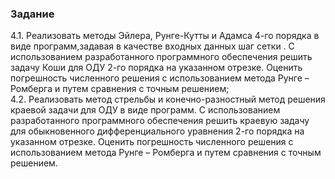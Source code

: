 ### Задание
4.1. Реализовать методы Эйлера, Рунге-Кутты и Адамса 4-го порядка в виде программ,задавая в качестве входных данных шаг сетки . С использованием разработанного программного обеспечения решить задачу Коши для ОДУ 2-го порядка на указанном отрезке. Оценить погрешность численного решения с использованием метода Рунге – Ромберга и путем сравнения с точным решением;  
4.2. Реализовать метод стрельбы и конечно-разностный метод решения краевой задачи для ОДУ в виде программ. С использованием разработанного программного обеспечения решить краевую задачу для обыкновенного дифференциального уравнения 2-го порядка на указанном отрезке. Оценить погрешность численного решения с использованием метода Рунге – Ромберга и путем сравнения с точным решением.
